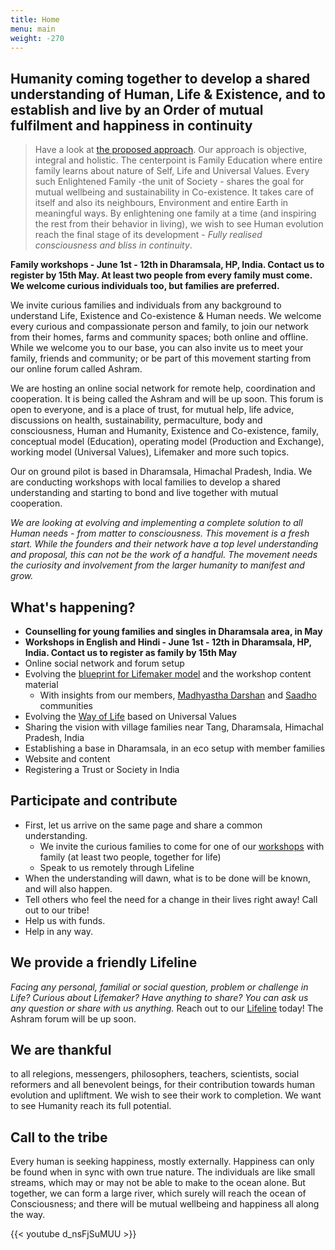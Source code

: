 ```yaml
---
title: Home
menu: main
weight: -270
---
```

## Humanity coming together to develop a shared understanding of Human, Life & Existence, and to establish and live by an Order of mutual fulfilment and happiness in continuity

> Have a look at [the proposed approach](/post/approach). Our approach is objective, integral and holistic. The centerpoint is Family Education where entire family learns about nature of Self, Life and Universal Values. Every such Enlightened Family -the unit of Society - shares the goal for mutual wellbeing and sustainability in Co-existence. It takes care of itself and also its neighbours, Environment and entire Earth in meaningful ways. By enlightening one family at a time (and inspiring the rest from their behavior in living), we wish to see Human evolution reach the final stage of its development - *Fully realised consciousness and bliss in continuity*.

**Family workshops - June 1st - 12th in Dharamsala, HP, India. Contact us to register by 15th May. At least two people from every family must come. We welcome curious individuals too, but families are preferred.**

We invite curious families and individuals from any background to understand Life, Existence and Co-existence & Human needs. We welcome every curious and compassionate person and family, to join our network from their homes, farms and community spaces; both online and offline. While we welcome you to our base, you can also invite us to meet your family, friends and community; or be part of this movement starting from our online forum called Ashram. 

We are hosting an online social network for remote help, coordination and cooperation. It is being called the Ashram and will be up soon. This forum is open to everyone, and is a place of trust, for mutual help, life advice, discussions on health, sustainability, permaculture, body and consciousness, Human and Humanity, Existence and Co-existence, family, conceptual model (Education), operating model (Production and Exchange), working model (Universal Values), Lifemaker and more such topics.  

Our on ground pilot is based in Dharamsala, Himachal Pradesh, India. We are conducting workshops with local families to develop a shared understanding and starting to bond and live together with mutual cooperation. 

*We are looking at evolving and implementing a complete solution to all Human needs - from matter to consciousness. This movement is a fresh start. While the founders and their network have a top level understanding and proposal, this can not be the work of a handful. The movement needs the curiosity and involvement from the larger humanity to manifest and grow.*

## What's happening?
- **Counselling for young families and singles in Dharamsala area, in May**
- **Workshops in English and Hindi - June 1st - 12th in Dharamsala, HP, India. Contact us to register as family by 15th May**
- Online social network and forum setup
- Evolving the [blueprint for Lifemaker model](/post/approach) and the workshop content material
  - With insights from our members, [Madhyastha Darshan](http://madhyasth-darshan.info/) and [Saadho](http://saadhosangha.org/) communities 
- Evolving the [Way of Life](/values) based on Universal Values
- Sharing the vision with village families near Tang, Dharamsala, Himachal Pradesh, India
- Establishing a base in Dharamsala, in an eco setup with member families
- Website and content
- Registering a Trust or Society in India

## Participate and contribute
* First, let us arrive on the same page and share a common understanding.
  * We invite the curious families to come for one of our [workshops](/workshops-and-retreats/) with family (at least two people, together for life)
  * Speak to us remotely through Lifeline
* When the understanding will dawn, what is to be done will be known, and will also happen.
* Tell others who feel the need for a change in their lives right away! Call out to our tribe!
* Help us with funds.
* Help in any way.

## We provide a friendly Lifeline

*Facing any personal, familial or social question, problem or challenge in Life? Curious about Lifemaker? Have anything to share? You can ask us any question or share with us anything.* 
Reach out to our [Lifeline](/lifeline) today! The Ashram forum will be up soon. 

## We are thankful 
to all relegions, messengers, philosophers, teachers, scientists, social reformers and all benevolent beings, for their contribution towards human evolution and upliftment. We wish to see their work to completion. We want to see Humanity reach its full potential. 

## Call to the tribe

Every human is seeking happiness, mostly externally. Happiness can only be found when in sync with own true nature. The individuals are like small streams, which may or may not be able to make to the ocean alone. But together, we can form a large river, which surely will reach the ocean of Consciousness; and there will be mutual wellbeing and happiness all along the way.


{{< youtube d_nsFjSuMUU >}}
